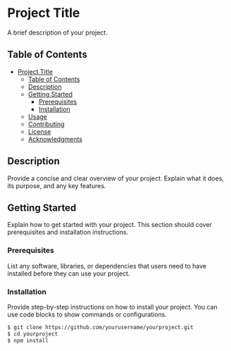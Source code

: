 # Project Title

A brief description of your project.

## Table of Contents

- [Project Title](#project-title)
  - [Table of Contents](#table-of-contents)
  - [Description](#description)
  - [Getting Started](#getting-started)
    - [Prerequisites](#prerequisites)
    - [Installation](#installation)
  - [Usage](#usage)
  - [Contributing](#contributing)
  - [License](#license)
  - [Acknowledgments](#acknowledgments)

## Description

Provide a concise and clear overview of your project. Explain what it does, its purpose, and any key features.

## Getting Started

Explain how to get started with your project. This section should cover prerequisites and installation instructions.

### Prerequisites

List any software, libraries, or dependencies that users need to have installed before they can use your project.

### Installation

Provide step-by-step instructions on how to install your project. You can use code blocks to show commands or configurations.

```bash
$ git clone https://github.com/yourusername/yourproject.git
$ cd yourproject
$ npm install
